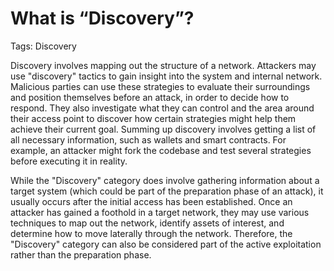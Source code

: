 # What is “Discovery”?

Tags: Discovery

Discovery involves mapping out the structure of a network. Attackers may use "discovery" tactics to gain insight into the system and internal network. Malicious parties can use these strategies to evaluate their surroundings and position themselves before an attack, in order to decide how to respond. They also investigate what they can control and the area around their access point to discover how certain strategies might help them achieve their current goal. Summing up discovery involves getting a list of all necessary information, such as wallets and smart contracts. For example, an attacker might fork the codebase and test several strategies before executing it in reality.

While the "Discovery" category does involve gathering information about a target system (which could be part of the preparation phase of an attack), it usually occurs after the initial access has been established. Once an attacker has gained a foothold in a target network, they may use various techniques to map out the network, identify assets of interest, and determine how to move laterally through the network. Therefore, the "Discovery" category can also be considered part of the active exploitation rather than the preparation phase.